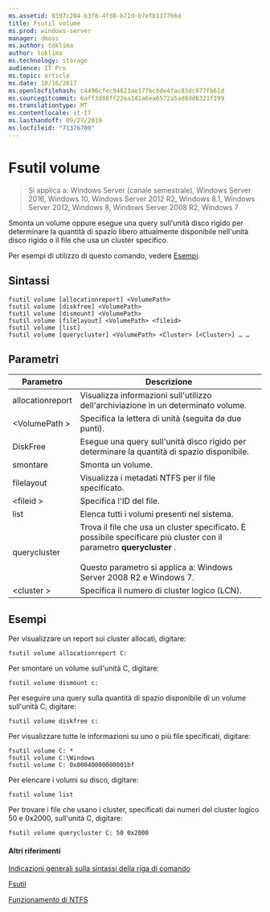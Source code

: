 ```yaml
---
ms.assetid: 0397c204-b3f8-4fd8-b71d-b7efb117766d
title: Fsutil volume
ms.prod: windows-server
manager: dmoss
ms.author: toklima
author: toklima
ms.technology: storage
audience: IT Pro
ms.topic: article
ms.date: 10/16/2017
ms.openlocfilehash: c4496cfec94823ae177bc6de4fac83dc977fb61d
ms.sourcegitcommit: 6aff3d88ff22ea141a6ea6572a5ad8dd6321f199
ms.translationtype: MT
ms.contentlocale: it-IT
ms.lasthandoff: 09/27/2019
ms.locfileid: "71376700"
---
```

# <a name="fsutil-volume"></a>Fsutil volume
>Si applica a: Windows Server (canale semestrale), Windows Server 2016, Windows 10, Windows Server 2012 R2, Windows 8.1, Windows Server 2012, Windows 8, Windows Server 2008 R2, Windows 7

Smonta un volume oppure esegue una query sull'unità disco rigido per determinare la quantità di spazio libero attualmente disponibile nell'unità disco rigido o il file che usa un cluster specifico.

Per esempi di utilizzo di questo comando, vedere [Esempi](#BKMK_examples).

## <a name="syntax"></a>Sintassi

```
fsutil volume [allocationreport] <VolumePath>
fsutil volume [diskfree] <VolumePath>
fsutil volume [dismount] <VolumePath>
fsutil volume [filelayout] <VolumePath> <fileid>
fsutil volume [list]
fsutil volume [querycluster] <VolumePath> <Cluster> [<Cluster>] … …
```

## <a name="parameters"></a>Parametri

|Parametro|Descrizione|
|-------------|---------------|
|allocationreport|Visualizza informazioni sull'utilizzo dell'archiviazione in un determinato volume.|
|\<VolumePath >|Specifica la lettera di unità (seguita da due punti).|
|DiskFree|Esegue una query sull'unità disco rigido per determinare la quantità di spazio disponibile.|
|smontare|Smonta un volume.|
|filelayout|Visualizza i metadati NTFS per il file specificato.|
|\<fileid >|Specifica l'ID del file.|
|list|Elenca tutti i volumi presenti nel sistema.|
|querycluster|Trova il file che usa un cluster specificato. È possibile specificare più cluster con il parametro **querycluster** .<br /><br />Questo parametro si applica a:  Windows Server 2008 R2 e Windows 7.|
|\<cluster >|Specifica il numero di cluster logico (LCN).|

## <a name="BKMK_examples"></a>Esempi
Per visualizzare un report sui cluster allocati, digitare:

```
fsutil volume allocationreport C:
```

Per smontare un volume sull'unità C, digitare:

```
fsutil volume dismount c:
```

Per eseguire una query sulla quantità di spazio disponibile di un volume sull'unità C, digitare:

```
fsutil volume diskfree c:
```

Per visualizzare tutte le informazioni su uno o più file specificati, digitare:

```
fsutil volume C: *
fsutil volume C:\Windows
fsutil volume C: 0x00040000000001bf
```

Per elencare i volumi su disco, digitare:

```
fsutil volume list
```

Per trovare i file che usano i cluster, specificati dai numeri del cluster logico 50 e 0x2000, sull'unità C, digitare:

```
fsutil volume querycluster C: 50 0x2000
```

#### <a name="additional-references"></a>Altri riferimenti
[Indicazioni generali sulla sintassi della riga di comando](Command-Line-Syntax-Key.md)

[Fsutil](Fsutil.md)

[Funzionamento di NTFS](https://go.microsoft.com/fwlink/?LinkId=183396)


